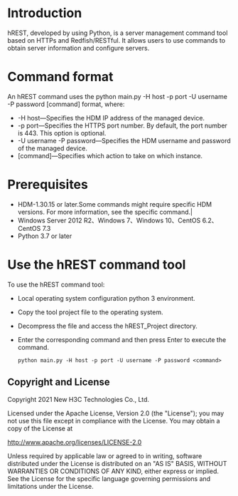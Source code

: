 # Introduction
hREST, developed by using Python, is a server management command tool based on HTTPs and Redfish/RESTful. It allows users to use commands to obtain server information and configure servers.

# Command format
An hREST command uses the python main.py -H host -p port -U username -P password [command] format, where:
*	-H host—Specifies the HDM IP address of the managed device.
*	-p port—Specifies the HTTPS port number. By default, the port number is 443. This option is optional.
*	-U username -P password—Specifies the HDM username and password of the managed device.
*	[command]—Specifies which action to take on which instance.

# Prerequisites
*	HDM-1.30.15 or later.Some commands might require specific HDM versions. For more information, see the specific command.|
*	Windows Server 2012 R2、Windows 7、Windows 10、CentOS 6.2、CentOS 7.3
*	Python 3.7 or later

# Use the hREST command tool
To use the hREST command tool:
*	Local operating system configuration python 3 environment.
*	Copy the tool project file to the operating system. 
*	Decompress the file and access the hREST_Project directory.
*	Enter the corresponding command and then press Enter to execute the command.

    `python main.py -H host -p port -U username -P password <command>`


Copyright and License
---------------------

Copyright 2021 New H3C Technologies Co., Ltd.

Licensed under the Apache License, Version 2.0 (the "License"); you may
not use this file except in compliance with the License. You may obtain
a copy of the License at

http://www.apache.org/licenses/LICENSE-2.0

Unless required by applicable law or agreed to in writing, software
distributed under the License is distributed on an "AS IS" BASIS, WITHOUT
WARRANTIES OR CONDITIONS OF ANY KIND, either express or implied. See the
License for the specific language governing permissions and limitations
under the License.
